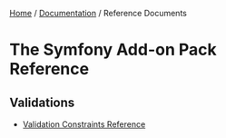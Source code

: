 [Home](../../) / [Documentation](../index.md) / Reference Documents

# The Symfony Add-on Pack Reference

## Validations

* [Validation Constraints Reference](constraints.md)
